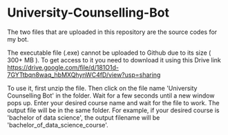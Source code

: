 # University-Counselling-Bot
The two files that are uploaded in this repository are the source codes for my bot.

The executable file (.exe) cannot be uploaded to Github due to its size ( 300+ MB ).
To get access to it you need to download it using this Drive link 
https://drive.google.com/file/d/181O1d-7GYTtbqn8waq_hbMXQhynWC4fD/view?usp=sharing

To use it, first unzip the file. Then click on the file name 'University Counselling Bot' in the folder.
Wait for a few seconds until a new window pops up.
Enter your desired course name and wait for the file to work.
The output file will be in the same folder.
For example, if your desired course is 'bachelor of data science', the output filename will be 'bachelor_of_data_science_course'.
